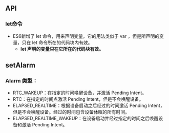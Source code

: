 ## API

### let命令

* ES6新增了 let 命令，用来声明变量。它的用法类似于 var ，但是所声明的变量，只在 let 命令所在的代码块内有效。
  * **let 声明的变量只在它所在的代码块有效。**

## setAlarm

### Alarm 类型：

* RTC_WAKEUP：在指定的时间唤醒设备，并激活 Pending Intent。
* RTC：在指定的时间点激活 Pending Intent，但是不会唤醒设备。
* ELAPSED_REALTIME：根据设备启动之后经过的时间激活 Pending Intent，但是不会唤醒设备。经过的时间包含设备休眠的所有时间。
* ELAPSED_REALTIME_WAKEUP：在设备启动并经过指定的时间之后唤醒设备和激活 Pending Intent。
